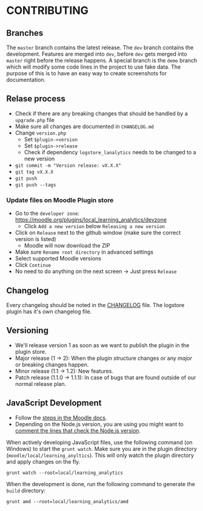 # CONTRIBUTING

## Branches
The `master` branch contains the latest release. The `dev` branch contains the development. Features are merged into `dev`, before `dev` gets merged into `master` right before the release happens. A special branch is the `demo` branch which will modify some code lines in the project to use fake data. The purpose of this is to have an easy way to create screenshots for documentation.

## Relase process

- Check if there are any breaking changes that should be handled by a `upgrade.php` file
- Make sure all changes are documented in `CHANGELOG.md`
- Change `version.php`
  - Set `$plugin->version`
  - Set `$plugin->release`
  - Check if dependency `logstore_lanalytics` needs to be changed to a new version
- `git commit -m "Version release: vX.X.X"`
- `git tag vX.X.X`
- `git push`
- `git push --tags`

### Update files on Moodle Plugin store
- Go to the `developer zone`: https://moodle.org/plugins/local_learning_analytics/devzone
  - Click `Add a new version` below `Releasing a new version`
- Click on `Release` next to the github window (make sure the correct version is listed)
  - Moodle will now download the ZIP
- Make sure `Rename root directory` in advanced settings
- Select supported Moodle versions
- Click `Continue`
- No need to do anything on the next screen -> Just press `Release`

## Changelog
Every changelog should be noted in the [CHANGELOG](./CHANGELOG.md) file. The logstore plugin has it's own changelog file.

## Versioning
- We'll release version 1 as soon as we want to publish the plugin in the plugin store.
- Major release (1 -> 2): When the plugin structure changes or any *major* or breaking changes happen.
- Minor release (1.1 -> 1.2): New features.
- Patch release (1.1.0 -> 1.1.1): In case of bugs that are found outside of our normal release plan.

## JavaScript Development

- Follow the [steps in the Moodle docs](https://docs.moodle.org/dev/Javascript_Modules#How_do_I_write_a_Javascript_module_in_Moodle.3F).
- Depending on the Node.js version, you are using you might want to [comment the lines that check the Node.js version](https://github.com/moodle/moodle/blob/800563e415f64d1cb36bbf9294dc94fdcd6feb84/Gruntfile.js#L41-L45).

When actively developing JavaScript files, use the following command (on Windows) to start the `grunt watch`. Make sure you are in the plugin directory (`moodle/local/learning_anyltics`). This will only watch the plugin directory and apply changes on the fly.

```
grunt watch --root=local/learning_analytics
```

When the development is done, run the following command to generate the `build` directory:

```
grunt amd --root=local/learning_analytics/amd
```
